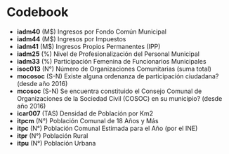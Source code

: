 # Codebook

- **iadm40** (M$) Ingresos por Fondo Común Municipal
- **iadm44** (M$) Ingresos por Impuestos
- **iadm41** (M$) Ingresos Propios Permanentes (IPP)
- **iadm25** (%) Nivel de Profesionalización del Personal Municipal
- **iadm33** (%) Participación Femenina de Funcionarios Municipales
- **isoc013** (N°) Número de Organizaciones Comunitarias (suma total)
- **mocosoc** (S-N) Existe alguna ordenanza de participación ciudadana? (desde año 2016)
- **mcosoc** (S-N) Se encuentra constituido el Consejo Comunal de Organizaciones de la Sociedad Civil (COSOC) en su municipio? (desde año 2016)
- **icar007** (TAS) Densidad de Población por Km2
- **itpcm** (N°) Población Comunal de 18 Años y Más
- **itpc** (N°) Población Comunal Estimada para el Año (por el INE)
- **itpr** (N°) Población Rural
- **itpu** (N°) Población Urbana
